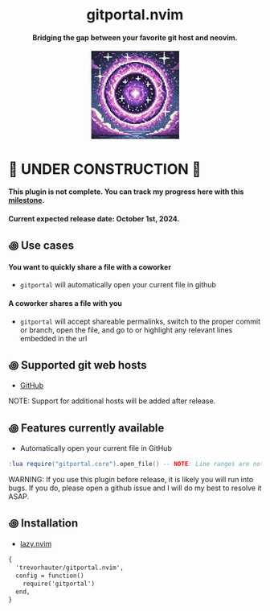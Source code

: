 <div align="center">

# gitportal.nvim
#### Bridging the gap between your favorite git host and neovim.


<img alt="Git Portal" height="175" src="/assets/gitportal-icon.png" />
</div>

# 🚧 UNDER CONSTRUCTION 🚧
#### This plugin is not complete. You can track my progress here with this [milestone](https://github.com/trevorhauter/gitportal.nvim/milestone/1). 
#### Current expected release date: October 1st, 2024.

## ꩜ Use cases
#### You want to quickly share a file with a coworker 
- `gitportal` will automatically open your current file in github

#### A coworker shares a file with you 
- `gitportal` will accept shareable permalinks, switch to the proper commit or branch, open the file, and go to or highlight any relevant lines embedded in the url

## ꩜ Supported git web hosts
- [GitHub](https://github.com/)

NOTE: Support for additional hosts will be added after release.

## ꩜ Features currently available
- Automatically open your current file in GitHub
```lua
:lua require("gitportal.core").open_file() -- NOTE: Line ranges are not currently respected.
```
WARNING: If you use this plugin before release, it is likely you will run into bugs. If you do, please open a github issue and I will do my best to resolve it ASAP.

## ꩜ Installation
- [lazy.nvim](https://github.com/folke/lazy.nvim)
```
{
  'trevorhauter/gitportal.nvim',
  config = function()
    require('gitportal')
  end,
}
```
